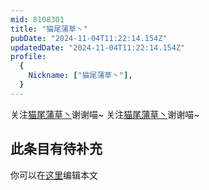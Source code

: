 ```yaml
---
mid: 8108301
title: "猫尾蒲草丶"
pubDate: "2024-11-04T11:22:14.154Z"
updatedDate: "2024-11-04T11:22:14.154Z"
profile:
  {
    Nickname: ["猫尾蒲草丶"],
  }
---
```


关注[猫尾蒲草丶](https://space.bilibili.com/8108301)谢谢喵~ 关注[猫尾蒲草丶](https://space.bilibili.com/8108301)谢谢喵~

## 此条目有待补充
你可以在[这里](https://github.com/Yuhanawa/VTuber.ICU-Content/edit/master/v/猫尾蒲草丶/index.md)编辑本文
